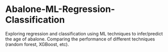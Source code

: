 # Abalone-ML-Regression-Classification
Exploring regression and classification using ML techniques to infer/predict the age of abalone. Comparing the performance of different techniques (random forest, XGBoost, etc).
